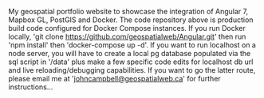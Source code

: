 My geospatial portfolio website to showcase the integration of Angular 7, Mapbox GL, PostGIS and Docker. The code repository above is production build code configured for Docker Compose instances. If you run Docker locally, 'git clone https://github.com/geospatialweb/Angular.git' then run 'npm install' then 'docker-compose up -d'. If you want to run localhost on a node server, you will have to create a local pg database populated via the sql script in '/data' plus make a few specific code edits for localhost db url and live reloading/debugging capabilities. If you want to go the latter route, please email me at 'johncampbell@geospatialweb.ca' for further instructions...
